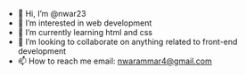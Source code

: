 - 👋 Hi, I’m @nwar23
- 👀 I’m interested in web development 
- 🌱 I’m currently learning html and css
- 💞️ I’m looking to collaborate on anything related to front-end development 
- 📫 How to reach me email: nwarammar4@gmail.com 

<!---
nwar23/nwar23 is a ✨ special ✨ repository because its `README.md` (this file) appears on your GitHub profile.
You can click the Preview link to take a look at your changes.
--->
